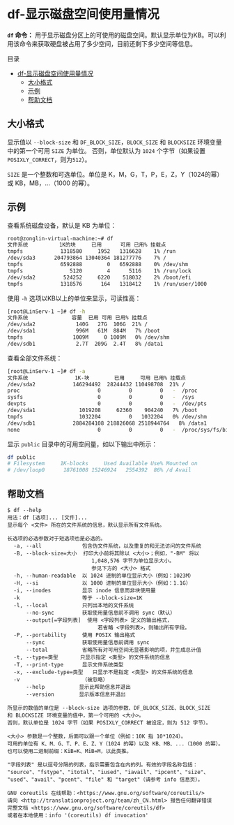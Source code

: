 # df-显示磁盘空间使用量情况

**`df` 命令：** 用于显示磁盘分区上的可使用的磁盘空间。默认显示单位为KB。可以利用该命令来获取硬盘被占用了多少空间，目前还剩下多少空间等信息。

目录

- [df-显示磁盘空间使用量情况](#df-显示磁盘空间使用量情况)
    - [大小格式](#大小格式)
    - [示例](#示例)
    - [帮助文档](#帮助文档)

## 大小格式

显示值以 `--block-size` 和 `DF_BLOCK_SIZE`，`BLOCK_SIZE` 和 `BLOCKSIZE` 环境变量中的第一个可用 `SIZE` 为单位。 否则，单位默认为 `1024` 个字节（如果设置 `POSIXLY_CORRECT`，则为`512`）。

`SIZE` 是一个整数和可选单位。单位是 K，M，G，T，P，E，Z，Y（1024的幂）或 KB，MB，…（1000 的幂）。

## 示例

查看系统磁盘设备，默认是 KB 为单位：

```sh
root@zonglin-virtual-machine:~# df
文件系统          1K的块     已用      可用 已用% 挂载点
tmpfs            1318580     1952   1316628    1% /run
/dev/sda3      204793864 13040364 181277776    7% /
tmpfs            6592888        0   6592888    0% /dev/shm
tmpfs               5120        4      5116    1% /run/lock
/dev/sda2         524252     6220    518032    2% /boot/efi
tmpfs            1318576      164   1318412    1% /run/user/1000
```

使用 `-h` 选项以KB以上的单位来显示，可读性高：

```sh
[root@LinServ-1 ~]# df -h
文件系统              容量  已用 可用 已用% 挂载点
/dev/sda2             140G   27G  106G  21% /
/dev/sda1             996M   61M  884M   7% /boot
tmpfs                1009M     0 1009M   0% /dev/shm
/dev/sdb1             2.7T  209G  2.4T   8% /data1
```

查看全部文件系统：

```sh
[root@LinServ-1 ~]# df -a
文件系统               1K-块        已用     可用 已用% 挂载点
/dev/sda2            146294492  28244432 110498708  21% /
proc                         0         0         0   -  /proc
sysfs                        0         0         0   -  /sys
devpts                       0         0         0   -  /dev/pts
/dev/sda1              1019208     62360    904240   7% /boot
tmpfs                  1032204         0   1032204   0% /dev/shm
/dev/sdb1            2884284108 218826068 2518944764   8% /data1
none                         0         0         0   -  /proc/sys/fs/binfmt_misc
```

显示 `public` 目录中的可用空间量，如以下输出中所示：

```sh
df public
# Filesystem     1K-blocks     Used Available Use% Mounted on
# /dev/loop0      18761008 15246924   2554392  86% /d Avail
```

## 帮助文档

```text
$ df --help
用法：df [选项]... [文件]...
显示每个 <文件> 所在的文件系统的信息，默认显示所有文件系统。

长选项的必选参数对于短选项也是必选的。
  -a, --all             包含伪文件系统，以及重复的和无法访问的文件系统
  -B, --block-size=大小  打印大小前将其除以 <大小>；例如，"-BM" 将以
                           1,048,576 字节为单位显示大小。
                           参见下方的 <大小> 格式
  -h, --human-readable  以 1024 进制的单位显示大小（例如：1023M）
  -H, --si              以 1000 进制的单位显示大小（例如：1.1G）
  -i, --inodes          显示 inode 信息而非块使用量
  -k                    等于 --block-size=1K
  -l, --local           只列出本地的文件系统
      --no-sync         获取使用量信息前不调用 sync（默认）
      --output[=字段列表]  使用 <字段列表> 定义的输出格式，
                             若省略 <字段列表>，则输出所有字段。
  -P, --portability     使用 POSIX 输出格式
      --sync            获取使用量信息前调用 sync
      --total           省略所有对可用空间无显著影响的项，并生成总计值
  -t, --type=类型       只显示指定 <类型> 的文件系统的信息
  -T, --print-type      显示文件系统类型
  -x, --exclude-type=类型   只显示不是指定 <类型> 的文件系统的信息
  -v                    （被忽略）
      --help           显示此帮助信息并退出
      --version        显示版本信息并退出

所显示的数值的单位是 --block-size 选项的参数、DF_BLOCK_SIZE、BLOCK_SIZE
和 BLOCKSIZE 环境变量的值中，第一个可用的 <大小>。
否则，默认单位是 1024 字节（如果 POSIXLY_CORRECT 被设定，则为 512 字节）。

<大小> 参数是一个整数，后面可以跟一个单位（例如：10K 指 10*1024）。
可用的单位有 K、M、G、T、P、E、Z、Y（1024 的幂）以及 KB、MB、...（1000 的幂）。
也可以使用二进制前缀：KiB=K、MiB=M，以此类推。

"字段列表" 是以逗号分隔的列表，指示需要包含在内的列。有效的字段名称包括：
"source"、"fstype"、"itotal"、"iused"、"iavail"、"ipcent"、"size"、
"used"、"avail"、"pcent"、"file" 和 "target"（请参考 info 信息页）。

GNU coreutils 在线帮助：<https://www.gnu.org/software/coreutils/>
请向 <http://translationproject.org/team/zh_CN.html> 报告任何翻译错误
完整文档 <https://www.gnu.org/software/coreutils/df>
或者在本地使用：info '(coreutils) df invocation'
```
